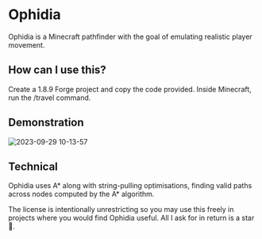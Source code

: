 # Ophidia

Ophidia is a Minecraft pathfinder with the goal of emulating realistic player movement.

## How can I use this?

Create a 1.8.9 Forge project and copy the code provided. Inside Minecraft, run the /travel <x> <y> <z> command.

## Demonstration

![2023-09-29 10-13-57](https://github.com/roger1337/Ophidia/assets/85001442/24af5894-2ba8-4a66-9ebc-70adebfe393c)


## Technical

Ophidia uses A* along with string-pulling optimisations, finding valid paths across nodes computed by the A* algorithm.

The license is intentionally unrestricting so you may use this freely in projects where you would find Ophidia useful. All I ask for in return is a star 🙂.




